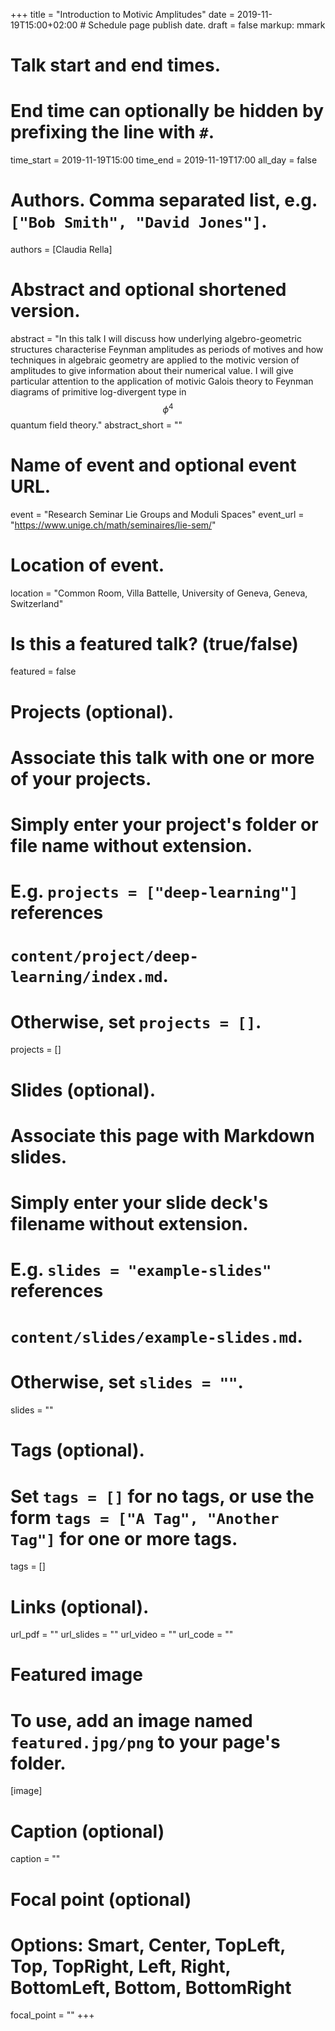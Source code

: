 +++
title = "Introduction to Motivic Amplitudes"
date = 2019-11-19T15:00+02:00  # Schedule page publish date.
draft = false
markup: mmark

# Talk start and end times.
#   End time can optionally be hidden by prefixing the line with `#`.
time_start = 2019-11-19T15:00
time_end = 2019-11-19T17:00
all_day = false

# Authors. Comma separated list, e.g. `["Bob Smith", "David Jones"]`.
authors = [Claudia Rella]

# Abstract and optional shortened version.
abstract = "In this talk I will discuss how underlying algebro-geometric structures characterise Feynman amplitudes as periods of motives and how techniques in algebraic geometry are applied to the motivic version of amplitudes to give information about their numerical value. I will give particular attention to the application of motivic Galois theory to Feynman diagrams of primitive log-divergent type in $$\phi^4$$ quantum field theory."
abstract_short = ""

# Name of event and optional event URL.
event = "Research Seminar Lie Groups and Moduli Spaces"
event_url = "https://www.unige.ch/math/seminaires/lie-sem/"

# Location of event.
location = "Common Room, Villa Battelle, University of Geneva, Geneva, Switzerland"

# Is this a featured talk? (true/false)
featured = false

# Projects (optional).
#   Associate this talk with one or more of your projects.
#   Simply enter your project's folder or file name without extension.
#   E.g. `projects = ["deep-learning"]` references 
#   `content/project/deep-learning/index.md`.
#   Otherwise, set `projects = []`.
projects = []

# Slides (optional).
#   Associate this page with Markdown slides.
#   Simply enter your slide deck's filename without extension.
#   E.g. `slides = "example-slides"` references 
#   `content/slides/example-slides.md`.
#   Otherwise, set `slides = ""`.
slides = ""

# Tags (optional).
#   Set `tags = []` for no tags, or use the form `tags = ["A Tag", "Another Tag"]` for one or more tags.
tags = []

# Links (optional).
url_pdf = ""
url_slides = ""
url_video = ""
url_code = ""

# Featured image
# To use, add an image named `featured.jpg/png` to your page's folder. 
[image]
  # Caption (optional)
  caption = ""

  # Focal point (optional)
  # Options: Smart, Center, TopLeft, Top, TopRight, Left, Right, BottomLeft, Bottom, BottomRight
  focal_point = ""
+++
